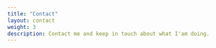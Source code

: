 ```yaml
---
title: "Contact"
layout: contact
weight: 3
description: Contact me and keep in touch about what I'am doing.
---
```

